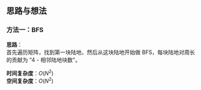 ## 思路与想法
### 方法一：BFS
**思路**：  
首先遍历矩阵，找到第一块陆地，然后从这块陆地开始做 BFS，每块陆地对周长的贡献为 "4 - 相邻陆地块数"。


**时间复杂度**：*O*(*N*<sup>2</sup>)  
**空间复杂度**：*O*(*N*<sup>2</sup>)
